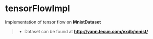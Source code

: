 # **tensorFlowImpl**
Implementation of tensor flow on **MnistDataset**
> - Dataset can be found at **http://yann.lecun.com/exdb/mnist/**  
